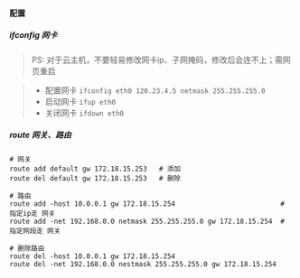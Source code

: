 #### 配置

##### ifconfig 网卡 
> PS: 对于云主机，不要轻易修改网卡ip、子网掩码，修改后会连不上；需网页重启

> - 配置网卡 `ifconfig eth0 120.23.4.5 netmask 255.255.255.0` 
> - 启动网卡 `ifup eth0`
> - 关闭网卡 `ifdown eth0`


##### route 网关、路由
```
# 网关
route add default gw 172.18.15.253   # 添加
route del default gw 172.18.15.253   # 删除

# 路由
route add -host 10.0.0.1 gw 172.18.15.254                          # 指定ip走 网关
route add -net 192.168.0.0 netmask 255.255.255.0 gw 172.18.15.254  # 指定网段走 网关

# 删除路由
route del -host 10.0.0.1 gw 172.18.15.254
route del -net 192.168.0.0 nestmask 255.255.255.0 gw 172.18.15.254 
```


